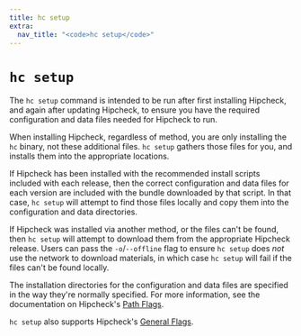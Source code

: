 ```yaml
---
title: hc setup
extra:
  nav_title: "<code>hc setup</code>"
---
```


# `hc setup`

The `hc setup` command is intended to be run after first installing Hipcheck,
and again after updating Hipcheck, to ensure you have the required configuration
and data files needed for Hipcheck to run.

When installing Hipcheck, regardless of method, you are only installing the
`hc` binary, not these additional files. `hc setup` gathers those files for you,
and installs them into the appropriate locations.

If Hipcheck has been installed with the recommended install scripts included
with each release, then the correct configuration and data files for each
version are included with the bundle downloaded by that script. In that case,
`hc setup` will attempt to find those files locally and copy them into the
configuration and data directories.

If Hipcheck was installed via another method, or the files can't be found,
then `hc setup` will attempt to download them from the appropriate Hipcheck
release. Users can pass the `-o`/`--offline` flag to ensure `hc setup` does
_not_ use the network to download materials, in which case `hc setup` will
fail if the files can't be found locally.

The installation directories for the configuration and data files are
specified in the way they're normally specified. For more information,
see the documentation on Hipcheck's [Path Flags](@/docs/guide/cli/general-flags.md#path-flags).

`hc setup` also supports Hipcheck's [General Flags](@/docs/guide/cli/general-flags.md).
